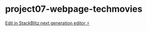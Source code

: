 # project07-webpage-techmovies

[Edit in StackBlitz next generation editor ⚡️](https://stackblitz.com/~/github.com/juan-soares/project07-webpage-techmovies)